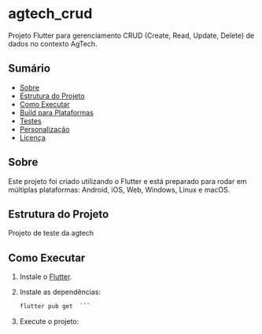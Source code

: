 # agtech_crud

Projeto Flutter para gerenciamento CRUD (Create, Read, Update, Delete) de dados no contexto AgTech.

## Sumário

- [Sobre](#sobre)
- [Estrutura do Projeto](#estrutura-do-projeto)
- [Como Executar](#como-executar)
- [Build para Plataformas](#build-para-plataformas)
- [Testes](#testes)
- [Personalização](#personalização)
- [Licença](#licença)

## Sobre

Este projeto foi criado utilizando o Flutter e está preparado para rodar em múltiplas plataformas: Android, iOS, Web, Windows, Linux e macOS.

## Estrutura do Projeto

Projeto de teste da agtech

## Como Executar

1. Instale o [Flutter](https://docs.flutter.dev/get-started/install).
2. Instale as dependências:

   ```sh
   flutter pub get  ```
3. Execute o projeto:

 ```flutter run
 ```
